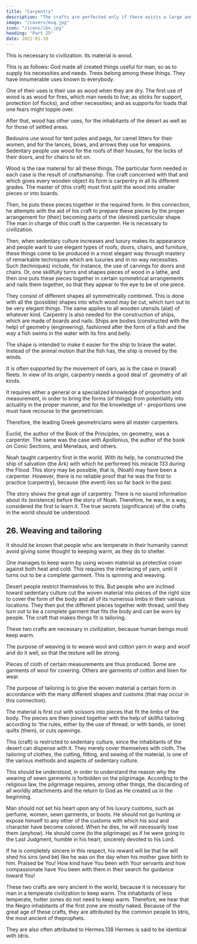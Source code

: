 ```yaml
---
title: "Carpentry"
description: "The crafts are perfected only if there exists a large and perfect sedentary civilization"
image: "/covers/muq.jpg"
icon: "/icons/ibn.jpg"
heading: "Part 25"
date: 2022-01-10
---
```




This is necessary to civilization. Its material is wood. 

This is as follows: God made all created things useful for man, so as to supply his necessities and needs. Trees belong among these things. They have innumerable uses known to everybody. 

One of their uses is their use as wood when they are dry. The first use of wood is as wood for fires, which man needs to live; as sticks for support, protection (of flocks), and other necessities; and as supports for loads that one fears might topple over. 

After that, wood has other uses, for the inhabitants of the desert as well as for those of settled areas. 

Bedouins use wood for tent poles and pegs, for camel litters for their women, and for the lances, bows, and arrows they use for weapons. Sedentary people use wood for the roofs of their houses, for the locks of their doors, and for chairs to sit on. 

Wood is the raw material for all these things. The particular form needed in each case is the result of craftsmanship. The craft concerned with that and which gives every wooden object its form is carpentry in all its different grades.
The master of (this craft) must first split the wood into smaller pieces or into boards.

Then, he puts these pieces together in the required form. In this connection, he attempts with the aid of his craft to prepare these pieces by the proper arrangement for (their) becoming parts of the (desired) particular shape. The man in
charge of this craft is the carpenter. He is necessary to civilization. 

Then, when sedentary culture increases and luxury makes its appearance and people want to use elegant types of roofs, doors, chairs, and furniture, these things come to be produced in a most elegant way through mastery of remarkable techniques which are luxuries and in no way necessities. Such (techniques) include, for instance, the use of carvings for doors and chairs. Or, one skillfully turns and shapes pieces of wood in a lathe, and then one puts these pieces together in certain symmetrical arrangements and nails them together, so that they appear to the eye to be of one piece. 

They consist of different shapes all symmetrically combined. This is done with all the (possible) shapes into which wood may be cut, which turn out to be very elegant things. The same applies to all wooden utensils (alat) of whatever kind. Carpentry is also needed for the construction of ships, which are made of boards and nails. Ships are bodies (constructed with the help) of geometry (engineering), fashioned after the form of a fish and the way a fish swims in the water with its fins and belly. 

The shape is intended to make it easier for the ship to brave the water. Instead of the animal motion that the fish has, the ship is moved by the winds. 

It is often supported by the movement of oars, as is the case in (naval) fleets. In view of its origin, carpentry needs a good deal of .geometry of all kinds. 

It requires either a general or a specialized knowledge of proportion and measurement, in order to bring the forms (of things) from potentiality into actuality in the proper manner, and for the knowledge of - proportions one must have recourse to the geometrician.

Therefore, the leading Greek geometricians were all master carpenters.

Euclid, the author of the Book of the Principles, on geometry, was a carpenter. The same was the case with Apollonius, the author of the book on Conic Sections, and Menelaus, and others.

Noah taught carpentry first in the world.  With its help, he constructed the ship of salvation (the Ark) with which he performed his miracle 133 during the Flood. This story may be possible, that is, (Noah) may have been a carpenter. However, there is no reliable proof that he was the first to practice (carpentry), because (the event) lies so far back in the past. 

The story shows the great age of carpentry. There is no sound information about its (existence) before the story of Noah. Therefore, he was, in a way, considered the first to learn it. The true secrets (significance) of the crafts in the
world should be understood. 


## 26. Weaving and tailoring

It should be known that people who are temperate in their humanity cannot avoid giving some thought to keeping warm, as they do to shelter. 

One manages to keep warm by using woven material as protective cover against both heat and cold. This requires the interlacing of yarn, until it turns out to be a complete garment. This is spinning and weaving.

Desert people restrict themselves to this. But people who are inclined toward sedentary culture cut the woven material into pieces of the right size to cover the form of the body and all of its numerous limbs in their various locations. They then put the different pieces together with thread, until they turn out to be a complete garment that fits the body and can be worn by people. The craft that makes things fit is tailoring.

These two crafts are necessary in civilization, because human beings must keep warm.

The purpose of weaving is to weave wool and cotton yarn in warp and woof and do it well, so that the texture will be strong. 

Pieces of cloth of certain measurements are thus produced. Some are garments of wool for covering. Others are garments of cotton and linen for wear.

The purpose of tailoring is to give the woven material a certain form in accordance with the many different shapes and customs (that may occur in this connection). 

The material is first cut with scissors into pieces that fit the limbs of the body. The pieces are then joined together with the help of skillful tailoring according to 'the rules, either by the use of thread, or with bands, or (one) quilts (them), or cuts openings. 

This (craft) is restricted to sedentary culture, since the inhabitants of the desert can dispense with it. They merely cover themselves with cloth. The tailoring of clothes, the cutting, fitting, and sewing of the material, is one of the various methods and aspects of sedentary culture.

This should be understood, in order to understand the reason why the wearing of sewn garments is forbidden on the pilgrimage. According to the religious law, the pilgrimage requires, among other things, the discarding of all worldly attachments and the return to God as He created us in the beginning. 

Man should not set his heart upon any of his luxury customs, such as perfume, women, sewn garments, or boots. He should not go hunting or expose himself to any other of the customs with which his soul and character have become colored. When he dies, he will necessarily lose them (anyhow). He should come (to the pilgrimage) as if he were going to the Last Judgment, humble in his heart, sincerely devoted to his Lord. 

If he is completely sincere in this respect, his reward will be that he will shed his sins (and be) like he was on the day when his mother gave birth to him. Praised be You! How kind have You been with Your servants and how compassionate have
You been with them in their search for guidance toward You!

These two crafts are very ancient in the world, because it is necessary for man in a temperate civilization to keep warm. The inhabitants of less temperate, hotter zones do not need to keep warm. Therefore, we hear that the Negro inhabitants of the first zone are mostly naked. Because of the great age of these crafts, they are attributed by the common people to Idris, the most ancient of theprophets. 

They are also often attributed to Hermes.138 Hermes is said to be identical with Idris.
